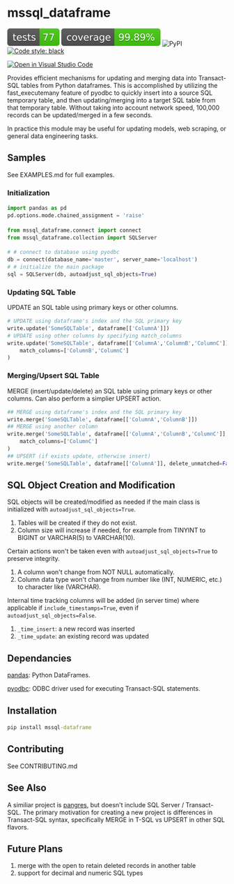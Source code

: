 # mssql_dataframe

![Tests Status](./reports/tests.svg?dummy=8484744)
![Coverage Status](./reports/coverage.svg?dummy=8484744)
![PyPI](https://img.shields.io/pypi/v/mssql_dataframe)
[![Code style: black](https://img.shields.io/badge/code%20style-black-000000.svg)](https://github.com/psf/black)

[![Open in Visual Studio Code](https://open.vscode.dev/badges/open-in-vscode.svg)](https://open.vscode.dev/jwcook23/mssql_dataframe)

Provides efficient mechanisms for updating and merging data into Transact-SQL tables from Python dataframes. This is accomplished by utilizing the fast_executemany feature of pyodbc to quickly insert into a source SQL temporary table, and then updating/merging into a target SQL table from that temporary table. Without taking into account network speed, 100,000 records can be updated/merged in a few seconds.

In practice this module may be useful for updating models, web scraping, or general data engineering tasks.

## Samples

See EXAMPLES.md for full examples.

### Initialization

``` python
import pandas as pd
pd.options.mode.chained_assignment = 'raise'

from mssql_dataframe.connect import connect
from mssql_dataframe.collection import SQLServer

# # connect to database using pyodbc
db = connect(database_name='master', server_name='localhost')
# # initialize the main package
sql = SQLServer(db, autoadjust_sql_objects=True)
```

### Updating SQL Table

UPDATE an SQL table using primary keys or other columns.

``` python
# UPDATE using dataframe's index and the SQL primary key
write.update('SomeSQLTable', dataframe[['ColumnA']])
# UPDATE using other columns by specifying match_columns
write.update('SomeSQLTable', dataframe[['ColumnA','ColumnB','ColumnC']], 
    match_columns=['ColumnB','ColumnC']
)
```

### Merging/Upsert SQL Table

MERGE (insert/update/delete) an SQL table using primary keys or other columns. Can also perform a simplier UPSERT action.

```python
## MERGE using dataframe's index and the SQL primary key
write.merge('SomeSQLTable', dataframe[['ColumnA','ColumnB']])
## MERGE using another column
write.merge('SomeSQLTable', dataframe[['ColumnA','ColumnB','ColumnC']], 
    match_columns=['ColumnC']
)
## UPSERT (if exists update, otherwise insert)
write.merge('SomeSQLTable', dataframe[['ColumnA']], delete_unmatched=False)
```

## SQL Object Creation and Modification

SQL objects will be created/modified as needed if the main class is initialized with `autoadjust_sql_objects=True`.

1. Tables will be created if they do not exist.
2. Column size will increase if needed, for example from TINYINT to BIGINT or VARCHAR(5) to VARCHAR(10).

Certain actions won't be taken even with `autoadjust_sql_objects=True` to preserve integrity.

1. A column won't change from NOT NULL automatically.
2. Column data type won't change from number like (INT, NUMERIC, etc.) to character like (VARCHAR).

Internal time tracking columns will be added (in server time) where applicable if `include_timestamps=True`, even if `autoadjust_sql_objects=False`.

1. `_time_insert`: a new record was inserted
2. `_time_update`: an existing record was updated

## Dependancies

[pandas](https://pandas.pydata.org/): Python DataFrames.

[pyodbc](https://docs.microsoft.com/en-us/sql/connect/python/pyodbc/python-sql-driver-pyodbc?view=sql-server-ver15): ODBC driver used for executing Transact-SQL statements.

## Installation

```cmd
pip install mssql-dataframe
```

## Contributing

See CONTRIBUTING.md

## See Also

A similiar project is [pangres](https://github.com/ThibTrip/pangres), but doesn't include SQL Server / Transact-SQL. The primary motivation for creating a new project is differences in Transact-SQL syntax, specifically MERGE in T-SQL vs UPSERT in other SQL flavors.

## Future Plans

1. merge with the open to retain deleted records in another table
2. support for decimal and numeric SQL types
